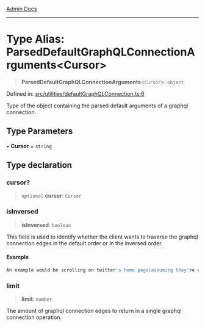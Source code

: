 [Admin Docs](/)

***

# Type Alias: ParsedDefaultGraphQLConnectionArguments\<Cursor\>

> **ParsedDefaultGraphQLConnectionArguments**\<`Cursor`\>: `object`

Defined in: [src/utilities/defaultGraphQLConnection.ts:6](https://github.com/Suyash878/talawa-api/blob/4657139c817cb5935454def8fb620b05175365a9/src/utilities/defaultGraphQLConnection.ts#L6)

Type of the object containing the parsed default arguments of a graphql connection.

## Type Parameters

• **Cursor** = `string`

## Type declaration

### cursor?

> `optional` **cursor**: `Cursor`

### isInversed

> **isInversed**: `boolean`

This field is used to identify whether the client wants to traverse the graphql connection edges in the default order or in the inversed order.

#### Example

```ts
An example would be scrolling on twitter's home page(assuming they're using graphql connections for fetching array-like data). When scrolling down, the graphql connection traversal is the default and when scrolling up, the graphql connection traversal is inversed.
```

### limit

> **limit**: `number`

The amount of graphql connection edges to return in a single graphql connection operation.
